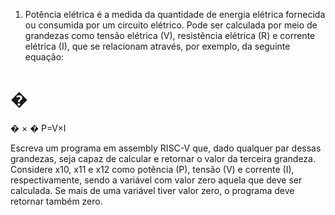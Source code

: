 1) Potência elétrica é a medida da quantidade de energia elétrica fornecida ou consumida por um circuito elétrico. Pode ser calculada por meio de grandezas como tensão elétrica (V), resistência elétrica (R) e corrente elétrica (I), que se relacionam através, por exemplo, da seguinte equação:

�
=
�
×
�
P=V×I

Escreva um programa em assembly RISC-V que, dado qualquer par dessas grandezas, seja capaz de calcular e retornar o valor da terceira grandeza. Considere x10, x11 e x12 como potência (P), tensão (V) e corrente (I), respectivamente, sendo a variável com valor zero aquela que deve ser calculada. Se mais de uma variável tiver valor zero, o programa deve retornar também zero.
